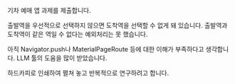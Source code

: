 기차 예매 앱 과제를 제출합니다.

출발역을 우선적으로 선택하지 않으면 도착역을 선택할 수 없게 돼 있습니다.
출발역과 도착역이 같은 역일 수 없다는 예외처리는 못 했습니다.

아직 Navigator.push나 MaterialPageRoute 등에 대한 이해가 부족하다고 생각합니다.
LLM 툴의 도움을 많이 받았습니다.

하드카피로 인쇄하여 펼쳐 놓고 반복적으로 연구하려고 합니다.
